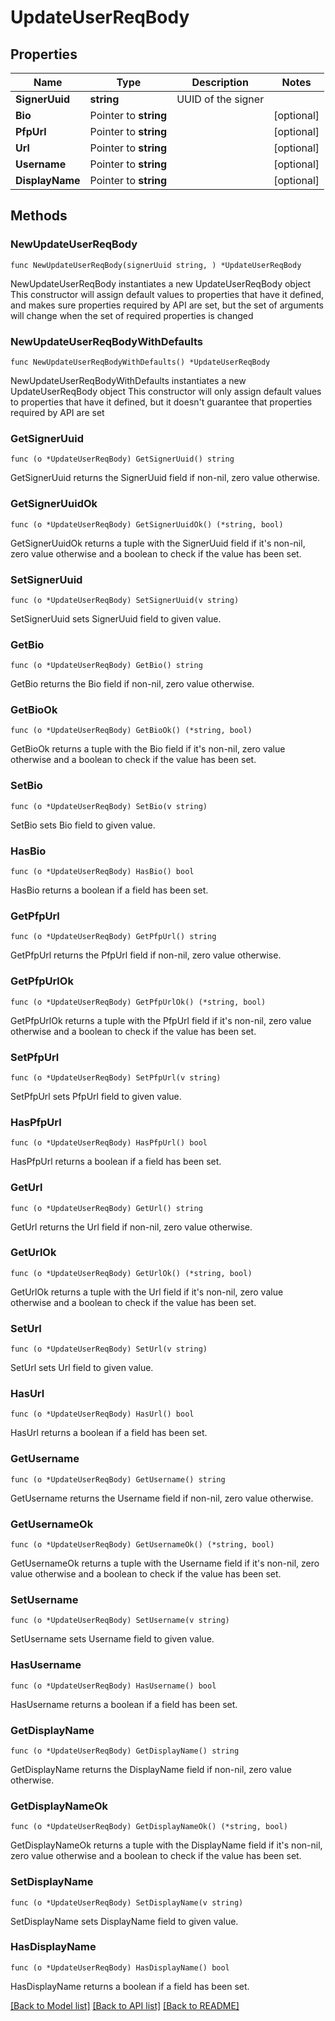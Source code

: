 # UpdateUserReqBody

## Properties

Name | Type | Description | Notes
------------ | ------------- | ------------- | -------------
**SignerUuid** | **string** | UUID of the signer | 
**Bio** | Pointer to **string** |  | [optional] 
**PfpUrl** | Pointer to **string** |  | [optional] 
**Url** | Pointer to **string** |  | [optional] 
**Username** | Pointer to **string** |  | [optional] 
**DisplayName** | Pointer to **string** |  | [optional] 

## Methods

### NewUpdateUserReqBody

`func NewUpdateUserReqBody(signerUuid string, ) *UpdateUserReqBody`

NewUpdateUserReqBody instantiates a new UpdateUserReqBody object
This constructor will assign default values to properties that have it defined,
and makes sure properties required by API are set, but the set of arguments
will change when the set of required properties is changed

### NewUpdateUserReqBodyWithDefaults

`func NewUpdateUserReqBodyWithDefaults() *UpdateUserReqBody`

NewUpdateUserReqBodyWithDefaults instantiates a new UpdateUserReqBody object
This constructor will only assign default values to properties that have it defined,
but it doesn't guarantee that properties required by API are set

### GetSignerUuid

`func (o *UpdateUserReqBody) GetSignerUuid() string`

GetSignerUuid returns the SignerUuid field if non-nil, zero value otherwise.

### GetSignerUuidOk

`func (o *UpdateUserReqBody) GetSignerUuidOk() (*string, bool)`

GetSignerUuidOk returns a tuple with the SignerUuid field if it's non-nil, zero value otherwise
and a boolean to check if the value has been set.

### SetSignerUuid

`func (o *UpdateUserReqBody) SetSignerUuid(v string)`

SetSignerUuid sets SignerUuid field to given value.


### GetBio

`func (o *UpdateUserReqBody) GetBio() string`

GetBio returns the Bio field if non-nil, zero value otherwise.

### GetBioOk

`func (o *UpdateUserReqBody) GetBioOk() (*string, bool)`

GetBioOk returns a tuple with the Bio field if it's non-nil, zero value otherwise
and a boolean to check if the value has been set.

### SetBio

`func (o *UpdateUserReqBody) SetBio(v string)`

SetBio sets Bio field to given value.

### HasBio

`func (o *UpdateUserReqBody) HasBio() bool`

HasBio returns a boolean if a field has been set.

### GetPfpUrl

`func (o *UpdateUserReqBody) GetPfpUrl() string`

GetPfpUrl returns the PfpUrl field if non-nil, zero value otherwise.

### GetPfpUrlOk

`func (o *UpdateUserReqBody) GetPfpUrlOk() (*string, bool)`

GetPfpUrlOk returns a tuple with the PfpUrl field if it's non-nil, zero value otherwise
and a boolean to check if the value has been set.

### SetPfpUrl

`func (o *UpdateUserReqBody) SetPfpUrl(v string)`

SetPfpUrl sets PfpUrl field to given value.

### HasPfpUrl

`func (o *UpdateUserReqBody) HasPfpUrl() bool`

HasPfpUrl returns a boolean if a field has been set.

### GetUrl

`func (o *UpdateUserReqBody) GetUrl() string`

GetUrl returns the Url field if non-nil, zero value otherwise.

### GetUrlOk

`func (o *UpdateUserReqBody) GetUrlOk() (*string, bool)`

GetUrlOk returns a tuple with the Url field if it's non-nil, zero value otherwise
and a boolean to check if the value has been set.

### SetUrl

`func (o *UpdateUserReqBody) SetUrl(v string)`

SetUrl sets Url field to given value.

### HasUrl

`func (o *UpdateUserReqBody) HasUrl() bool`

HasUrl returns a boolean if a field has been set.

### GetUsername

`func (o *UpdateUserReqBody) GetUsername() string`

GetUsername returns the Username field if non-nil, zero value otherwise.

### GetUsernameOk

`func (o *UpdateUserReqBody) GetUsernameOk() (*string, bool)`

GetUsernameOk returns a tuple with the Username field if it's non-nil, zero value otherwise
and a boolean to check if the value has been set.

### SetUsername

`func (o *UpdateUserReqBody) SetUsername(v string)`

SetUsername sets Username field to given value.

### HasUsername

`func (o *UpdateUserReqBody) HasUsername() bool`

HasUsername returns a boolean if a field has been set.

### GetDisplayName

`func (o *UpdateUserReqBody) GetDisplayName() string`

GetDisplayName returns the DisplayName field if non-nil, zero value otherwise.

### GetDisplayNameOk

`func (o *UpdateUserReqBody) GetDisplayNameOk() (*string, bool)`

GetDisplayNameOk returns a tuple with the DisplayName field if it's non-nil, zero value otherwise
and a boolean to check if the value has been set.

### SetDisplayName

`func (o *UpdateUserReqBody) SetDisplayName(v string)`

SetDisplayName sets DisplayName field to given value.

### HasDisplayName

`func (o *UpdateUserReqBody) HasDisplayName() bool`

HasDisplayName returns a boolean if a field has been set.


[[Back to Model list]](../README.md#documentation-for-models) [[Back to API list]](../README.md#documentation-for-api-endpoints) [[Back to README]](../README.md)


